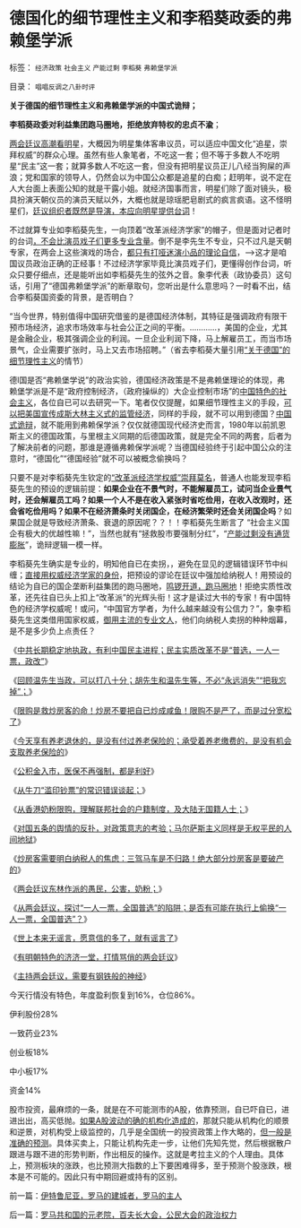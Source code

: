 # 德国化的细节理性主义和李稻葵政委的弗赖堡学派

标签： `经济政策` `社会主义` `产能过剩` `李稻葵` `弗赖堡学派` 

目录： `唱唱反调之八卦时评`

**关于德国的细节理性主义和弗赖堡学派的中国式诡辩；**

**李稻葵政委对利益集团跑马圈地，拒绝放弃特权的忠贞不渝**；

[两会廷议高潮看明](../../../2013/3/6/两会廷议，要有钢铁般的神经.md)星，大概因为明星集体客串议员，可以适应中国文化“追星，崇拜权威”的群众心理。虽然有些人象笔者，不吃这一套；但不等于多数人不吃明星“民主”这一套；就算多数人不吃这一套，但没有把明星议员正儿八经当狗屎的声浪；党和国家的领导人，仍然会以为中国公众都是追星的白痴；赶明年，说不定在人大台面上表面公知的就是干露小姐。就经济国事而言，明星们除了面对镜头，极具扮演天朝仪员的演员天赋以外，大概也就是琼瑶肥皂剧式的疯言疯语。这不怪明星们，[廷议组织者既然是导演，本应向明星提供台词](../../../2013/3/5/两会廷议拷问“一人一票，全国普选”的动乱.md)！

不过就算专业如李稻葵先生，一向顶着“改革派经济学家”的帽子，但是面对记者时的台词[，不会比演员戏子们更多专业含量](../../../2013/3/5/两会廷议之东林作派的愚民，公害，奶粉和极大丰富.md)。倒不是李先生不专业，只不过凡是天朝专家，在两会上这些演戏的场合，[都只有打哑迷演小品的理论自信](../../../2009/5/5/假装无私！专业化打哑迷诡辩的中国式专家.md)，——>这才是咱国议员政治正确的正经事！不过经济学家毕竟比演员戏子们，更懂得创作台词，听众只要仔细点，还是能听出如李稻葵先生的弦外之音。象李代表（政协委员）这句话，引用了“德国弗赖堡学派”的断章取句，您听出是什么意思吗？一时看不出，结合李稻葵国资委的背景，是否明白？

“当今世界，特别值得中国研究借鉴的是德国经济体制，其特征是强调政府有限干预市场经济，追求市场效率与社会公正之间的平衡。…………，美国的企业，尤其是金融企业，极其强调企业的利润。一旦企业利润下降，马上解雇员工，而当市场景气，企业需要扩张时，马上又去市场招聘。”（省去李稻葵大量引用[“关于德国”的细节理性主义](../../../2012/8/23/大学无书！拒绝细节理性主义！.md)的情节）

德l国是否“弗赖堡学说”的政治实验，德国经济政策是不是弗赖堡理论的体现，弗赖堡学派是不是“政府控制经济，（政府操纵的）大企业控制市场”的[中国特色的社会主义](../../../2013/2/10/明朝政府的国企和反腐败，黄仁宇的错误.md)，各位自已可以去研究一下。笔者仅仅提醒，如果细节理性主义的手段，[可以把美国宣传成斯大林主义式的监管经济](../../../2012/5/3/传统文化谣言多！“细节理性主义”鼓励谣言.md)，同样的手段，就不可以用到德国？[中国式诡辩](../../../2011/1/31/中国式诡辩：拉起虎皮作大旗，掉掉书包吹牛皮.md)，就不能用到弗赖保学派？仅仅就德国现代经济史而言，1980年以前凯恩斯主义的德国政策，与里根主义同期的后德国政策，就是完全不同的两套，后者为了解决前者的问题，那谁是遵循弗赖保学派呢？当德国经验终于引起中国公众的注意时，“德国化”“德国经验”就不可以被概念偷换吗？

只要不是对李稻葵先生钦定的[“改革派经济学权威”崇拜莫名](../../../2008/10/10/中国式诡辩：官本位文化之权位崇拜心魔.md)，普通人也能发现李稻葵先生的预设的逻辑前提：**如果企业在不景气时，不能解雇员工，试问当企业景气时，还会解雇员工吗？如果一个人不是在收入紧张时省吃俭用，在收入改观时，还会省吃俭用吗？如果不在经济萧条时关闭国企，在经济繁荣时还会关闭国企吗**？如果国企就是导致经济萧条、衰退的原因呢？？！！李稻葵先生断言了
“社会主义国企有极大的优越性嘛！”，当然也就有“拯救股市要强制分红”，“[产能过剩没有通货膨胀](../../../2011/7/11/凯恩斯主义降通胀，监管市场提质量.md)”，诡辩逻辑一模一样。

李稻葵先生确实是专业的，明知他自已在卖拐，，避免在显见的逻辑错误环节中纠缠；[直接用权威经济学家的身份](../../../2009/10/17/主流经济学家的选择性阉割.md)，把预设的谬论在廷议中强加给纳税人！用预设的结论为自已的国企垄断利益集团的跑马圈地，[鸣锣开道，跑马圈地](../../../2012/10/17/除了暴露特殊利益集团，改革初期什么也改变不了.md)！拒绝实质性改革，还先往自已头上扣上“改革派”的光辉头衔！这才是读过大书的专家！有中国特色的经济学权威呢！或问，“中国官方学者，为什么越来越没有公信力？”，象李稻葵先生这类借用国家权威，[御用主流的专业文人](../../../2009/10/17/主流经济学家的选择性阉割.md)，他们向纳税人卖拐的种种烟幕，是不是多少负上点责任？

《[中共长期稳定地执政，有利中国民主进程；民主实质改革不是“普选，一人一票，政改”](../../../2013/2/24/中共长期稳定地执政，有利中国民主进程；.md)》

《[回顾温先生当政，可以打八十分；胡先生和温先生等，不必“永远消失”“把我忘掉”；](../../../2013/2/24/温先生当政，可以打八十分.md)》

《[限购是救炒房客的命！炒房不要把自已炒成咸鱼！限购不是严了，而是过分宽松了](../../../2013/2/25/限购是救炒房客！不要把自已炒成咸鱼！.md)》

《[今天享有养老退休的，是没有付过养老保险的；承受着养老缴费的，是没有机会支取养老保险的](../../../2013/2/26/养老保险“现收现支”，现在缴费的，退休时等死吧.md)》

《[公积金入市，医保不再强制，都是利好](../../../2013/2/27/公积金入市，医保不再强制，都是利好.md)》

《[从牛刀“滥印钞票”的常识错误谈起；](../../../2013/2/28/从牛刀先生“央行没有滥印钞票”的常识错误谈起.md)》

《[从香港奶粉限购，理解联邦社会的户籍制度，及大陆无国籍人士；](../../../2013/3/1/从香港奶粉限购，理解联邦的户籍制度，及大陆无国籍人士；.md)》

《[对国五条的舆情的反扑，对政策意志的考验；马尔萨斯主义同样是无权平民的人间地狱](../../../2013/3/4/对国五条的民粹反扑，是对政策意志的考验.md)》

《[炒房客需要明白纳税人的焦虑：三驾马车是不归路！绝大部分炒房客是要破产的](../../../2013/3/4/炒房客需要理解纳税人的焦虑：三驾马车是不归路！.md)》

《[两会廷议东林作派的愚民，公害，奶粉；](../../../2013/3/5/两会廷议之东林作派的愚民，公害，奶粉和极大丰富.md)》

《[从两会廷议，探讨“一人一票，全国普选”的陷阱；是否有可能在执行上偷换“一人一票，全国普选”？](../../../2013/3/5/两会廷议拷问“一人一票，全国普选”的动乱.md)》

《[世上本来无谣言，愿意信的多了，就有谣言了](../../../2013/3/8/世上本来无谣言，愿意信的多了，就有谣言了；.md)》

《[有明朝特色的济济一堂，打情骂俏的两会廷议](../../../2013/3/7/有明朝特色的济济一堂，打情骂俏，和对倒.md)》

《[主持两会廷议，需要有钢铁般的神经](../../../2013/3/6/两会廷议，要有钢铁般的神经.md)》

今天行情没有特色，年度盈利恢复到16%，仓位86%。

伊利股份28%

一致药业23%

创业板18%

中小板17%

资金14%

股市投资，最麻烦的一条，就是在不可能测市的A股，依靠预测，自已吓自已，进进出出，高买低抛。[如果A股波动的确的机构化造成的](../../../2012/12/21/牛熊中有所区别的补涨补跌及后续行情；郭树清“严打散庄”.md)，那就只能从机构化的顺景和逆景，对机构受上级监控的，几乎是全国统一的投资政策上作大略的，[但一般是准确的预测](../../../2008/7/9/股票买卖只需要做到大致正确.md)。具体买卖上，只能让机构先走一步，让他们先知先觉，然后根据散户跟进与跟不进的形势判断，作出相反的操作。这就是考拉主义的个人理由。具体上，预测板块的涨跌，也比预测大指数的上下要困难得多，至于预测个股涨跌，根本是不可能的。因此只有中期回避或持有的区别。



前一篇：[伊特鲁尼亚，罗马的建城者，罗马的主人](../../../2013/3/11/伊特鲁尼亚，罗马的建城者，罗马的主人.md)

后一篇：[罗马共和国的元老院，百夫长大会，公民大会的政治权力](../../../2013/3/12/罗马共和国的元老院，百夫长大会，公民大会的政治权力.md)